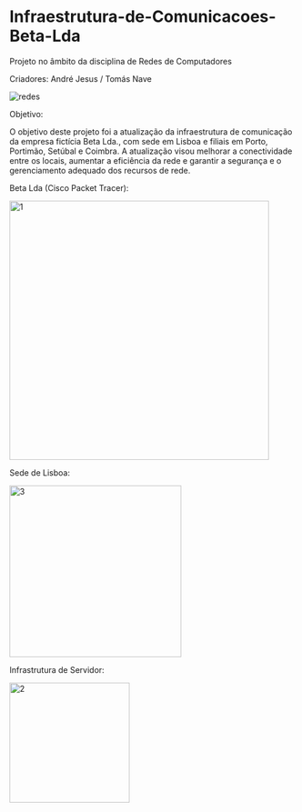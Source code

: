 # Infraestrutura-de-Comunicacoes-Beta-Lda

Projeto no âmbito da disciplina de Redes de Computadores

Criadores: André Jesus / Tomás Nave

![redes](https://github.com/user-attachments/assets/311b0bb0-d884-4b27-89bb-65583bcb1c2f)

Objetivo:

O objetivo deste projeto foi a atualização da infraestrutura de comunicação da empresa fictícia Beta Lda., com sede em Lisboa e filiais em Porto, Portimão, Setúbal e Coimbra. A atualização visou melhorar a conectividade entre os locais, aumentar a eficiência da rede e garantir a segurança e o gerenciamento adequado dos recursos de rede.

Beta Lda (Cisco Packet Tracer):

<img width="456" alt="1" src="https://github.com/user-attachments/assets/b376cdfc-c77c-4053-a9e8-08c035a9f630">

Sede de Lisboa:

<img width="302" alt="3" src="https://github.com/user-attachments/assets/1a42a781-a0ce-425a-bf7d-6a745dc69aea">

Infrastrutura de Servidor:

<img width="211" alt="2" src="https://github.com/user-attachments/assets/2650ed8f-e10e-41eb-bc8a-7c0f922dd29b">

